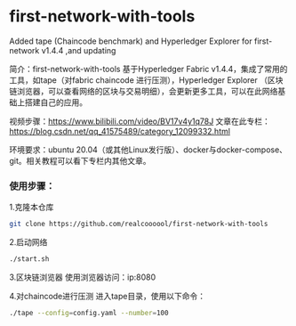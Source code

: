# first-network-with-tools
Added tape (Chaincode benchmark) and Hyperledger Explorer for first-network v1.4.4 ,and updating

简介：first-network-with-tools 基于Hyperledger Fabric v1.4.4，集成了常用的工具，如tape（对fabric chaincode 进行压测），Hyperledger  Explorer （区块链浏览器，可以查看网络的区块与交易明细），会更新更多工具，可以在此网络基础上搭建自己的应用。

视频步骤：https://www.bilibili.com/video/BV17v4y1q78J
文章在此专栏：https://blog.csdn.net/qq_41575489/category_12099332.html

环境要求：ubuntu 20.04（或其他Linux发行版）、docker与docker-compose、git。相关教程可以看下专栏内其他文章。

### 使用步骤：

1.克隆本仓库
```bash
git clone https://github.com/realcoooool/first-network-with-tools
```
2.启动网络

```bash
./start.sh
```
3.区块链浏览器
使用浏览器访问：ip:8080

4.对chaincode进行压测
进入tape目录，使用以下命令：

```bash
./tape --config=config.yaml --number=100
```
